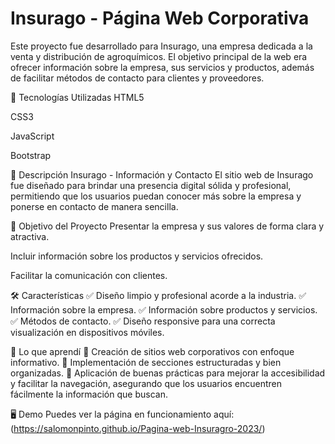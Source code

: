 # Insurago - Página Web Corporativa

Este proyecto fue desarrollado para Insurago, una empresa dedicada a la venta y distribución de agroquímicos. El objetivo principal de la web era ofrecer información sobre la empresa, sus servicios y productos, además de facilitar métodos de contacto para clientes y proveedores.

🚀 Tecnologías Utilizadas
HTML5

CSS3

JavaScript

Bootstrap

📌 Descripción
Insurago - Información y Contacto
El sitio web de Insurago fue diseñado para brindar una presencia digital sólida y profesional, permitiendo que los usuarios puedan conocer más sobre la empresa y ponerse en contacto de manera sencilla.

📌 Objetivo del Proyecto
Presentar la empresa y sus valores de forma clara y atractiva.

Incluir información sobre los productos y servicios ofrecidos.

Facilitar la comunicación con clientes.

🛠️ Características
✅ Diseño limpio y profesional acorde a la industria.
✅ Información sobre la empresa.
✅ Información sobre productos y servicios.
✅ Métodos de contacto.
✅ Diseño responsive para una correcta visualización en dispositivos móviles.

🚀 Lo que aprendí
🔹 Creación de sitios web corporativos con enfoque informativo.
🔹 Implementación de secciones estructuradas y bien organizadas.
🔹 Aplicación de buenas prácticas para mejorar la accesibilidad y facilitar la navegación, asegurando que los usuarios encuentren fácilmente la información que buscan.


🖥️ Demo
Puedes ver la página en funcionamiento aquí: (https://salomonpinto.github.io/Pagina-web-Insuragro-2023/)
